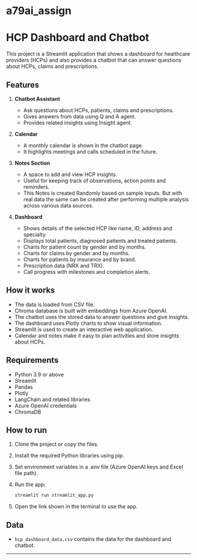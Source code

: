 # a79ai_assign



# HCP Dashboard and Chatbot

This project is a Streamlit application that shows a dashboard for healthcare providers (HCPs) and also provides a chatbot that can answer questions about HCPs, claims and prescriptions.

## Features

1. **Chatbot Assistant**

   * Ask questions about HCPs, patients, claims and prescriptions.
   * Gives answers from data using Q and A agent.
   * Provides related insights using Insight agent.

2. **Calendar**

   * A monthly calendar is shown in the chatbot page.
   * It highlights meetings and calls scheduled in the future.

3. **Notes Section**

   * A space to add and view HCP insights.
   * Useful for keeping track of observations, action points and reminders.
   * This Notes is created Randomly based on sample inputs. But with real data the same can be created after performing multiple analysis across various data sources.

4. **Dashboard**

   * Shows details of the selected HCP like name, ID, address and specialty.
   * Displays total patients, diagnosed patients and treated patients.
   * Charts for patient count by gender and by months.
   * Charts for claims by gender and by months.
   * Charts for patients by insurance and by brand.
   * Prescription data (NRX and TRX).
   * Call progress with milestones and completion alerts.


## How it works

* The data is loaded from CSV file.
* Chroma database is built with embeddings from Azure OpenAI.
* The chatbot uses the stored data to answer questions and give insights.
* The dashboard uses Plotly charts to show visual information.
* Streamlit is used to create an interactive web application.
* Calendar and notes make it easy to plan activities and store insights about HCPs.

## Requirements

* Python 3.9 or above
* Streamlit
* Pandas
* Plotly
* LangChain and related libraries
* Azure OpenAI credentials
* ChromaDB

## How to run

1. Clone the project or copy the files.
2. Install the required Python libraries using pip.
3. Set environment variables in a .env file (Azure OpenAI keys and Excel file path).
4. Run the app:

   ```bash
   streamlit run streamlit_app.py
   ```
5. Open the link shown in the terminal to use the app.

## Data

* `hcp_dashboard_data.csv` contains the data for the dashboard and chatbot.
---
